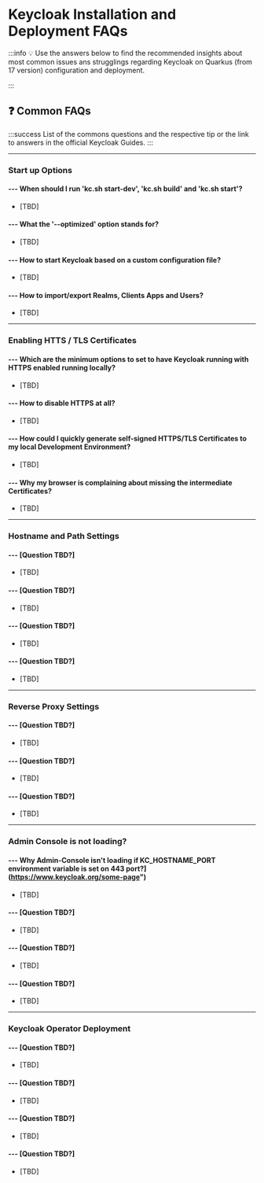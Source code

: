 # Keycloak Installation and Deployment FAQs

:::info
:bulb: Use the answers below to find the recommended insights about most common issues ans strugglings regarding Keycloak on Quarkus (from 17 version) configuration and deployment.

:::

## :question: Common FAQs
    
:::success
List of the commons questions and the respective tip or the link to answers in the official Keycloak Guides.
::: 
    
-----------------------------

### Start up Options

#### --- When should I run 'kc.sh start-dev', 'kc.sh build' and 'kc.sh start'?

  - [TBD]

#### --- What the '--optimized' option stands for?

  - [TBD]

#### --- How to start Keycloak based on a custom configuration file?

  - [TBD]

#### --- How to import/export Realms, Clients Apps and Users?

  - [TBD]

-----------------------------

### Enabling HTTS / TLS Certificates

#### --- Which are the minimum options to set to have Keycloak running with HTTPS enabled running locally?

- [TBD]

#### --- How to disable HTTPS at all?

- [TBD]

#### --- How could I quickly generate self-signed HTTPS/TLS Certificates to my local Development Environment?

- [TBD]

#### --- Why my browser is complaining about missing the intermediate Certificates?

- [TBD]

-----------------------------

### Hostname and Path Settings

#### --- [Question TBD?]

- [TBD]

#### --- [Question TBD?]

- [TBD]
 
#### --- [Question TBD?]

- [TBD]

#### --- [Question TBD?]

- [TBD]

-----------------------------


### Reverse Proxy Settings

#### --- [Question TBD?]

- [TBD]

#### --- [Question TBD?]

- [TBD]

#### --- [Question TBD?]

- [TBD]

-----------------------------


### Admin Console is not loading?

#### --- Why Admin-Console isn't loading if KC_HOSTNAME_PORT environment variable is set on 443 port?](https://www.keycloak.org/some-page") 

- [TBD]

#### --- [Question TBD?]

- [TBD]

#### --- [Question TBD?]

- [TBD]

#### --- [Question TBD?]

- [TBD]

-----------------------------

### Keycloak Operator Deployment

#### --- [Question TBD?]

- [TBD]

#### --- [Question TBD?]

- [TBD]

#### --- [Question TBD?]

- [TBD]

#### --- [Question TBD?]

- [TBD]